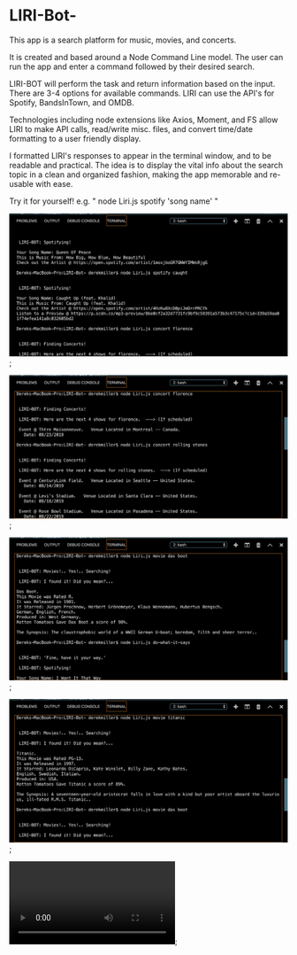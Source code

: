 # LIRI-Bot-

This app is a search platform for music, movies, and concerts.

It is created and based around a Node Command Line model. 
The user can run the app and enter a command followed by their desired search. 

LIRI-BOT will perform the task and return information based on the input. There are 3-4 options for available commands. LIRI can use the API's for Spotify, BandsInTown, and OMDB.

Technologies including node extensions like Axios, Moment, and FS allow LIRI to make API calls, read/write misc. files, and convert time/date formatting to a user friendly display.  

I formatted LIRI's responses to appear in the terminal window, and to be readable and practical. The idea is to display the vital info about the search topic in a clean and organized fashion, making the app memorable and re-usable with ease. 

Try it for yourself! e.g. " node Liri.js spotify 'song name' "


![Image](./images/Liri-Demo-1.png "Liri Demo #1");

![Image](./images/Liri-Demo-4.png "Liri Demo #2");

![Image](./images/Liri-Demo-5.png "Liri Demo #3");

![Image](./images/Liri-Demo-6.png "Liri Demo #4");

![Movie](./Movie/Liri-assignment.mov "LIRI-BOT in action: Movie Capture");



